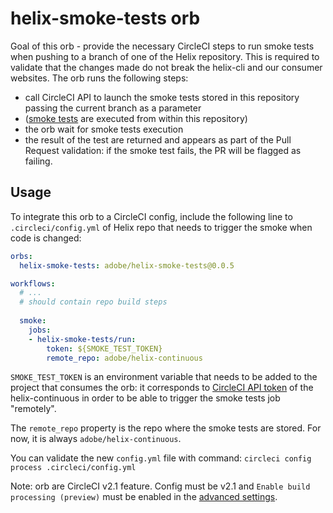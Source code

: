 # helix-smoke-tests orb

Goal of this orb - provide the necessary CircleCI steps to run smoke tests when pushing to a branch of one of the Helix repository. This is required to validate that the changes made do not break the helix-cli and our consumer websites. The orb runs the following steps:

* call CircleCI API to launch the smoke tests stored in this repository passing the current branch as a parameter
* ([smoke tests](../../config.yml) are executed from within this repository)
* the orb wait for smoke tests execution
* the result of the test are returned and appears as part of the Pull Request validation: if the smoke test fails, the PR will be flagged as failing.

## Usage

To integrate this orb to a CircleCI config, include the following line to `.circleci/config.yml` of Helix repo that needs to trigger the smoke when code is changed:

```yml
orbs:
  helix-smoke-tests: adobe/helix-smoke-tests@0.0.5

workflows:
  # ...
  # should contain repo build steps
  
  smoke:
    jobs:
    - helix-smoke-tests/run:
        token: ${SMOKE_TEST_TOKEN}
        remote_repo: adobe/helix-continuous
```

`SMOKE_TEST_TOKEN` is an environment variable that needs to be added to the project that consumes the orb: it corresponds to [CircleCI API token](https://circleci.com/gh/adobe/helix-continuous/edit#api) of the helix-continuous in order to be able to trigger the smoke tests job "remotely".

The `remote_repo` property is the repo where the smoke tests are stored. For now, it is always `adobe/helix-continuous`.

You can validate the new `config.yml` file with command: `circleci config process .circleci/config.yml`

Note: orb are CircleCI v2.1 feature. Config must be v2.1 and `Enable build processing (preview)` must be enabled in the [advanced settings](https://circleci.com/gh/adobe/hypermedia-pipeline/edit#advanced-settings).